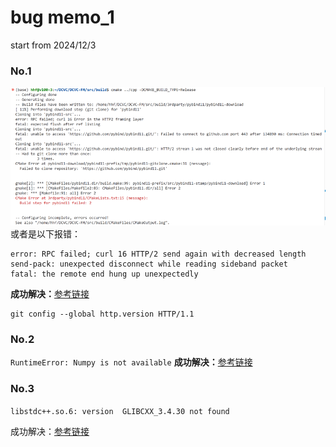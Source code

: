 # bug memo_1
start from 2024/12/3

### No.1
![alt text](image.png)
或者是以下报错：
```
error: RPC failed; curl 16 HTTP/2 send again with decreased length
send-pack: unexpected disconnect while reading sideband packet
fatal: the remote end hung up unexpectedly
```

**成功解决：**[参考链接](https://blog.csdn.net/qq_45934285/article/details/131736984)
```
git config --global http.version HTTP/1.1
```


### No.2

`RuntimeError: Numpy is not available`
**成功解决：**[参考链接](https://blog.csdn.net/m0_51647880/article/details/140273540)


### No.3

`libstdc++.so.6: version  GLIBCXX_3.4.30 not found`

成功解决：[参考链接](https://www.cnblogs.com/michaelcjl/p/18432886)


